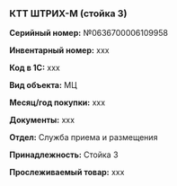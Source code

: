 ### КТТ ШТРИХ-М (стойка 3)  </br>

**Серийный номер:** №0636700006109958 </br>

**Инвентарный номер:** xxx </br>

**Код в 1С:** xxx </br> 

**Вид объекта:** МЦ

**Месяц/год покупки:** xxx </br>

**Документы:** xxx </br>

**Отдел:** Служба приема и размещения  </br>

**Принадлежность:** Стойка 3 </br>

**Прослеживаемый товар:** xxx

